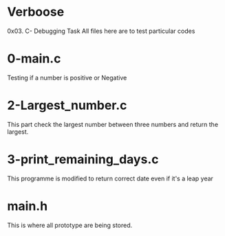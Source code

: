 # Verboose
0x03. C- Debugging Task
All files here are to test particular codes

# 0-main.c
Testing if a number is positive or Negative

# 2-Largest_number.c
This part check the largest number between three numbers and return the largest.

# 3-print_remaining_days.c
This programme is modified to return correct date even if it's a leap year

# main.h
This is where all prototype are being stored.
